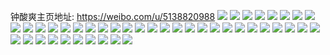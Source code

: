 钟酸爽主页地址: https://weibo.com/u/5138820988 
![](https://wx4.sinaimg.cn/mw2000/005BLY5uly1h8xaxkpxh3j30wi1yctre.jpg) 
![](https://wx4.sinaimg.cn/mw2000/005BLY5uly1h8xaxl5k5gj30wi1nfdmk.jpg) 
![](https://wx4.sinaimg.cn/mw2000/005BLY5uly1h8e1no5sozj31gu219qrw.jpg) 
![](https://wx4.sinaimg.cn/mw2000/005BLY5uly1h8e1mh5ow9j31o02807qt.jpg) 
![](https://wx4.sinaimg.cn/mw2000/005BLY5uly1h8e1mjmu4qj32801o0hcj.jpg) 
![](https://wx4.sinaimg.cn/mw2000/005BLY5uly1h8e1mlsq9tj31o02807si.jpg) 
![](https://wx4.sinaimg.cn/mw2000/005BLY5uly1h8ar42ptw4j30u0140doa.jpg) 
![](https://wx4.sinaimg.cn/mw2000/005BLY5uly1h84ko1nlpgj30u00u0dny.jpg) 
![](https://wx4.sinaimg.cn/mw2000/005BLY5uly1h84ko1xhnxj30u00u2agq.jpg) 
![](https://wx4.sinaimg.cn/mw2000/005BLY5uly1h84ko2abh8j30u010mdni.jpg) 
![](https://wx4.sinaimg.cn/mw2000/005BLY5uly1h84ko2zw3sj30u00u0dmb.jpg) 
![](https://wx4.sinaimg.cn/mw2000/005BLY5uly1h84ko3cp48j30u0138doh.jpg) 
![](https://wx4.sinaimg.cn/mw2000/005BLY5uly1h84ko3p0g2j30u00u0467.jpg) 
![](https://wx4.sinaimg.cn/mw2000/005BLY5uly1h84ko40t9dj30u00u0dmj.jpg) 
![](https://wx4.sinaimg.cn/mw2000/005BLY5uly1h84ko1bfbuj30u00u0q99.jpg) 
![](https://wx4.sinaimg.cn/mw2000/005BLY5uly1h84ko2oba3j30u00u0k12.jpg) 
![](https://wx4.sinaimg.cn/mw2000/005BLY5uly1h84ko4bxnwj30u00u0dmf.jpg) 
![](https://wx4.sinaimg.cn/mw2000/005BLY5uly1h84ko10zzij30u00u0wli.jpg) 
![](https://wx4.sinaimg.cn/mw2000/005BLY5uly1h84ko4ntl2j30u00u0jy6.jpg) 
![](https://wx4.sinaimg.cn/mw2000/005BLY5uly1h84ko50qeij30u00u0ah6.jpg) 
![](https://wx4.sinaimg.cn/mw2000/005BLY5uly1h84ko597ddj30u00u0af2.jpg) 
![](https://wx4.sinaimg.cn/mw2000/005BLY5uly1h84ko5lyyyj30u10u0af9.jpg) 
![](https://wx4.sinaimg.cn/mw2000/005BLY5uly1h84ko5xngxj30u00u07cb.jpg) 
![](https://wx4.sinaimg.cn/mw2000/005BLY5uly1h7yxldthu7j31o01o0quw.jpg) 
![](https://wx4.sinaimg.cn/mw2000/005BLY5uly1h7yxle8yxej31o01o0nhe.jpg) 
![](https://wx4.sinaimg.cn/mw2000/005BLY5uly1h7yxlenfp3j31o01o0axp.jpg) 
![](https://wx4.sinaimg.cn/mw2000/005BLY5uly1h7yxlf07l0j31o01o0h6y.jpg) 
![](https://wx4.sinaimg.cn/mw2000/005BLY5uly1h7pneqidqtj31o01sjx66.jpg) 
![](https://wx4.sinaimg.cn/mw2000/005BLY5uly1h7pner1gn2j31o01pvhbv.jpg) 
![](https://wx4.sinaimg.cn/mw2000/005BLY5uly1h7pnepvdhkj31nz1np4nd.jpg) 
![](https://wx4.sinaimg.cn/mw2000/005BLY5uly1h7pnes1yn7j31di1cxh7s.jpg) 
![](https://wx4.sinaimg.cn/mw2000/005BLY5uly1h6ryb2npgxj30wh0yot9f.jpg) 
![](https://wx4.sinaimg.cn/mw2000/005BLY5uly1h6ryb2an41j31ct1buab1.jpg) 
![](https://wx4.sinaimg.cn/mw2000/005BLY5uly1h6ryb4c4yvj31ao1hwavq.jpg) 
![](https://wx4.sinaimg.cn/mw2000/005BLY5uly1h6ryb5cvqpj31o028079i.jpg) 
![](https://wx4.sinaimg.cn/mw2000/005BLY5uly1h6ryc789ifj30u013a76d.jpg) 
![](https://wx4.sinaimg.cn/mw2000/005BLY5uly1h6ryb6mrpcj31o0280aft.jpg) 
![](https://wx4.sinaimg.cn/mw2000/005BLY5uly1h41u40iojaj31ay0qeqfo.jpg) 
![](https://wx4.sinaimg.cn/mw2000/005BLY5uly1h41u4ibu61j31400u0agr.jpg) 
![](https://wx4.sinaimg.cn/mw2000/005BLY5uly1h41u3nvfr3j31400u0af9.jpg) 
![](https://wx4.sinaimg.cn/mw2000/005BLY5uly1h1l68qgj3wj30u01hc7bm.jpg) 
![](https://wx4.sinaimg.cn/mw2000/005BLY5uly1ftk34djkctj30k00zkqax.jpg) 
![](https://wx4.sinaimg.cn/mw2000/005BLY5uly1ft91a9o754j30qo0qowgf.jpg) 
